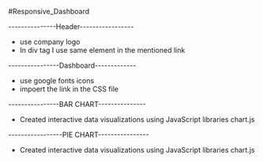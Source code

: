 #Responsive_Dashboard

---------------Header-----------------

- use company logo
- In div tag I use same element in the mentioned link

----------------Dashboard-------------

- use google fonts icons
- impoert the link in the CSS file

----------------BAR CHART---------------

- Created interactive data visualizations using JavaScript libraries chart.js

-----------------PIE CHART----------------

- Created interactive data visualizations using JavaScript libraries chart.js
